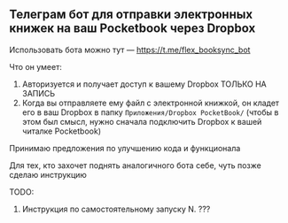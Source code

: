 ## Телеграм бот для отправки электронных книжек на ваш Pocketbook через Dropbox

Использовать бота можно тут — https://t.me/flex_booksync_bot

Что он умеет:
1. Авторизуется и получает доступ к вашему Dropbox ТОЛЬКО НА ЗАПИСЬ
2. Когда вы отправляете ему файл с электронной книжкой, он кладет его в ваш Dropbox в папку `Приложения/Dropbox PocketBook/` (чтобы в этом был смысл, нужно сначала подключить Dropbox к вашей читалке Pocketbook)

Принимаю предложения по улучшению кода и функционала

Для тех, кто захочет поднять аналогичного бота себе, чуть позже сделаю инструкцию

TODO:
1. Инструкция по самостоятельному запуску
N. ???
